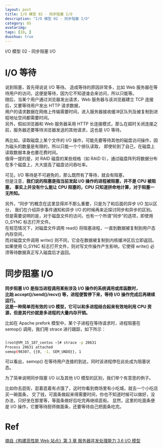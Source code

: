 ```yaml
---
layout: post
title: I/O 模型 02 - 同步阻塞 I/O
description: "I/O 模型 02 - 同步阻塞 I/O"
category: OS
avatarimg:
tags: [IO, ]
duoshuo: true
---
```


I/O 模型 02 - 同步阻塞 I/O

# I/O 等待

说到阻塞，首先得说说 I/O 等待。
造成等待的原因非常多，比如 Web 服务器在等待用户的访问，这便是等待，因为它不知道谁会来访问，所以只能等。  
随后，当某个用户通过浏览器发出请求，Web 服务器与该浏览器建立 TCP 连接后，又要等待用户发出 HTTP 请求数据，  
用户的请求数据在网络上传输需要时间，进入服务器接收缓冲区队列及被复制到进程地址空间都需要时间。  
另外，假如浏览器和 Web 服务器采用 HTTP 长连接模式，那么在超时关闭连接之前，服务器还要等待浏览器发送的其他请求，这也是 I/O 等待。

再比如，读取磁盘上某个文件的 I/O 操作，可能先要等待其他的磁盘访问操作，因为磁头的数量是有限的，所以只能一个个排队读取，
即使轮到了自己，在磁盘上读取数据本身也要花费时间。  
值得一提的是，对 RAID 磁盘的某些规格（如 RAID 0），通过磁盘阵列将数据分布在多个磁盘上，大大提高了磁盘访问吞吐率。

可见，I/O 等待是不可避免的，那么既然有了等待，就会有阻塞，  
但是注意，**我们说的阻塞是指当前发起 I/O 操作的进程被阻塞，并不是 CPU 被阻塞，
事实上并没有什么能让 CPU 阻塞的，CPU 只知道拼命地计算，对于阻塞一无所知。**

另外，“同步”的概念在这里显得并不那么重要，只是为了和后面的异步 I/O 加以区分，
我们在介绍异步事件通知和异步 I/O 的时候再来近探讨同步和异步的区别。  
但是需要说明的是，对于磁盘文件的访问，也有一个所谓“同步”的选项，即使用 O_SYNC 标志打开文件。  
在规范情况下，对磁盘文件调用 read() 将阻塞进程，一直到数据被复制到用户态内存空间，  
而对磁盘文件调用 write() 则不同，它会在数据被复制到内核缓冲区后立即返回。
如果使用 O_SYNC 标志打开文件，则对写文件操作产生影响，它使得 write() 必须等待数据真正写入磁盘后才返回。  

# 同步阻塞 I/O

**同步阻塞 I/O 是指当进程调用某些涉及 I/O 操作的系统调用或库函数时，  
比始 accept()/send()/recv() 等，进程便暂停下来，等待 I/O 操作完成后再继续运行。  
这是一种简单而有效的 I/O 模型，它可以和多进程结合起来有效地利用 CPU 资源，但是其代价就是多进程的大量内存开销。**

比如在 Apache prefork 模型中，某个子进程在等待请求时，进程阻塞在 semop() 调用，我们用 strace 进行跟踪，如下所示：

```bash

[root@VM_15_187_centos ~]# strace -p 20631
Process 20631 attached
semop(98307, {{0, -1, SEM_UNDO}}, 1

```    

可以看出，semop() 在等待用户连接的到达，同时该进程停在此处成为阻塞状态。

为了简单说明同步阻塞 I/O 以及其他 I/O 模型的区别，我们举个有意思的例子。

比如你去逛街，逛着逛着有点饿了，这时你看到商场里有小吃城，就去一个小吃店买一碗面条，
交了钱，可面条做起来得需要时间，你也不知道时候可以做好，没办法，只好坐在那里等，等面条做好后吃完再继续逛街。
显然，这里的吃面条便是 I/O 操作，它要等待厨师做面条，还要等待自己把面条吃完。


# Ref
[摘自《构建高性能 Web 站点》第 3 章 服务器并发处理能力 3.6 I/O 模型](https://book.douban.com/subject/3924175/)  

